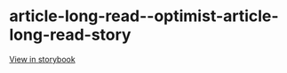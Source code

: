 # article-long-read--optimist-article-long-read-story

[View in storybook](https://raw.githack.com/Independent-Digital-News-and-Media-Ltd/standard-pwamp-sb/PR-951-sb/index.html?path=/story/article-long-read--optimist-article-long-read-story)